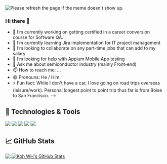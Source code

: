 <img src='URL' title="Meme" alt="Please refresh the page if the meme doesn't show up.">

### Hi there 👋

- 🔭 I’m currently working on getting certified in a career conversion course for Software QA.
- 🌱 I’m currently learning Jira implementation for IT project management
- 👯 I’m looking to collaborate on any part-time jobs that can add to my salary
- 🤔 I’m looking for help with Appium Mobile App testing
- 💬 Ask me about semiconductor industry (mainly Front-end)
- 📫 How to reach me: ...
- 😄 Pronouns: He / Him
- ⚡ Fun fact: While I don't have a car, I love going on road trips overseas (leisure/work). Personal longest point to point trip thus far is from Boise to San Francisco.
-->

## 🔧 Technologies & Tools
![](https://img.shields.io/badge/OS-Windows-informational?style=flat&logo=windows&logoColor=white&color=2bbc8a)
![](https://img.shields.io/badge/Code-Python-informational?style=flat&logo=python&logoColor=white&color=2bbc8a)
![](https://img.shields.io/badge/Tool-Jira-informational?style=flat&logo=jira&logoColor=white&color=2bbc8a)
![](https://img.shields.io/badge/Tool-Microsoft_SharePoint-informational?style=flat&logo=microsoft&logoColor=white&color=2bbc8a)
![](https://img.shields.io/badge/Tool-Qualtrics-informational?style=flat&logo=qualtrics&logoColor=white&color=2bbc8a)


## &#x1f4c8; GitHub Stats

<a href="https://github.com/angeljackal/angeljackal">
  <img align="center" src="https://github-readme-stats.vercel.app/api/top-langs/?username=angeljackal&hide=java,html,tex&title_color=ffffff&text_color=c9cacc&icon_color=2bbc8a&bg_color=1d1f21&langs_count=3" />
</a>
<a href="https://github.com/angeljackal/angeljackal">
  <img align="center" src="https://github-readme-stats.vercel.app/api?username=angeljackal&show_icons=true&line_height=27&count_private=true&title_color=ffffff&text_color=c9cacc&icon_color=2bbc8a&bg_color=1d1f21" alt="Koh WH's GitHub Stats" />
</a>

  
